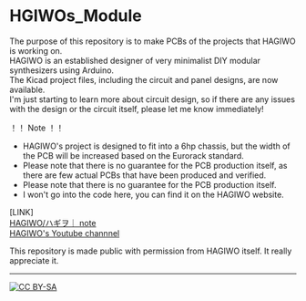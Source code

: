 # HGIWOs_Module

The purpose of this repository is to make PCBs of the projects that HAGIWO is working on.  
HAGIWO is an established designer of very minimalist DIY modular synthesizers using Arduino.  
The Kicad project files, including the circuit and panel designs, are now available.  
I'm just starting to learn more about circuit design, so if there are any issues with the design or the circuit itself, please let me know immediately!

！！ Note ！！

- HAGIWO's project is designed to fit into a 6hp chassis, but the width of the PCB will be increased based on the Eurorack standard.
- Please note that there is no guarantee for the PCB production itself, as there are few actual PCBs that have been produced and verified.
- Please note that there is no guarantee for the PCB production itself.
- I won't go into the code here, you can find it on the HAGIWO website.

[LINK]  
[HAGIWO/ハギヲ｜ note](https://note.com/solder_state)  
[HAGIWO's Youtube channnel](https://www.youtube.com/channel/UCxErrnnVNEAAXPZvQFwobQw)

This repository is made public with permission from HAGIWO itself. It really appreciate it.

---

[![CC BY-SA](https://licensebuttons.net/l/by-sa/3.0/88x31.png)](https://creativecommons.org/licenses/by-sa/4.0/)
